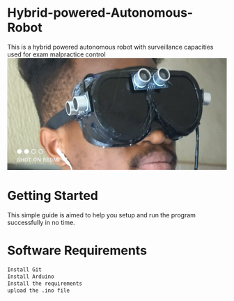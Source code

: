 # Hybrid-powered-Autonomous-Robot
This is a hybrid powered autonomous robot with surveillance capacities used for exam malpractice control
![image](https://github.com/ikechiamaka/Smart-guide-for-the-blind-with-arduino-and-vibrators/blob/main/1629969030844.jpg)
# Getting Started

This simple guide is aimed to help you setup and run the program successfully in no time.
# Software Requirements

    Install Git
    Install Arduino
    Install the requirements 
    upload the .ino file
